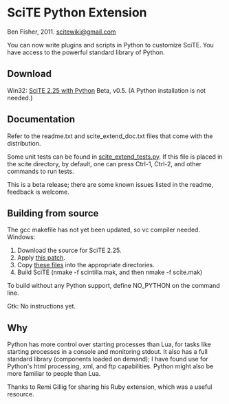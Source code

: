 # SciTE Python Extension #

Ben Fisher, 2011.
scitewiki@gmail.com

You can now write plugins and scripts in Python to customize SciTE.
You have access to the powerful standard library of Python.

## Download ##
Win32:
<a href='http://scite-files.googlecode.com/svn-history/trunk/custom/scite_python_extend/0.5/scite_python_extend_0_5_win32.zip'>SciTE 2.25 with Python</a> Beta, v0.5. (A Python installation is not needed.)



## Documentation ##
Refer to the readme.txt and scite\_extend\_doc.txt files that come with the distribution.

Some unit tests can be found in <a href='http://scite-files.googlecode.com/svn-history/trunk/custom/scite_python_extend/0.5/scite_extend_tests.py'>scite_extend_tests.py</a>. If this file is placed in the scite directory, by default, one can press Ctrl-1, Ctrl-2, and other commands to run tests.

This is a beta release; there are some known issues listed in the readme, feedback is welcome.

## Building from source ##
The gcc makefile has not yet been updated, so vc compiler needed.
Windows:

  1. Download the source for SciTE 2.25.
  1. Apply <a href='http://scite-files.googlecode.com/svn-history/trunk/custom/scite_python_extend/0.5/scite_python_extend.patch'>this patch</a>.
  1. Copy <a href='http://scite-files.googlecode.com/svn-history/trunk/custom/scite_python_extend/0.5/scite_python_extend_patchwin32.zip'>these files</a> into the appropriate directories.
  1. Build SciTE (nmake -f scintilla.mak, and then nmake -f scite.mak)

To build without any Python support, define NO\_PYTHON on the command line.

Gtk:
No instructions yet.

## Why ##
Python has more control over starting processes than Lua, for tasks like starting processes in a console and monitoring stdout. It also has a full standard library (components loaded on demand); I have found use for Python's html processing, xml, and ftp capabilities. Python might also be more familiar to people than Lua.

Thanks to Remi Gillig for sharing his Ruby extension, which was a useful resource.